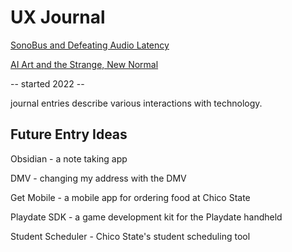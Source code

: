 # UX Journal 

[SonoBus and Defeating Audio Latency](sonobus.md)

[AI Art and the Strange, New Normal](ai_art.md)

-- started 2022 -- 

journal entries describe various interactions with technology. 

## Future Entry Ideas

Obsidian - a note taking app


DMV - changing my address with the DMV 

Get Mobile - a mobile app for ordering food at Chico State

Playdate SDK - a game development kit for the Playdate handheld

Student Scheduler - Chico State's student scheduling tool
